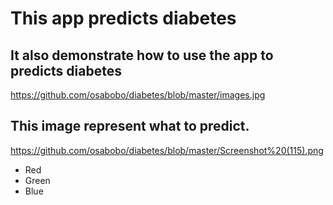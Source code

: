 # This app predicts diabetes
## It also demonstrate how to use the app to predicts diabetes
https://github.com/osabobo/diabetes/blob/master/images.jpg
## This image represent  what to predict.
https://github.com/osabobo/diabetes/blob/master/Screenshot%20(115).png
+   Red
+   Green
+   Blue
